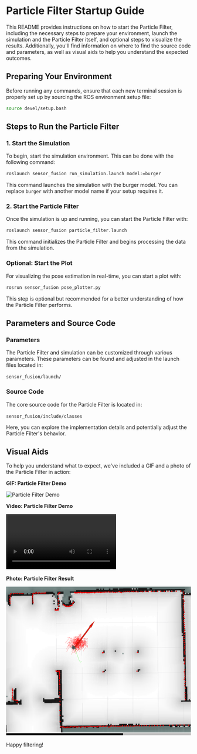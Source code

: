 
# Particle Filter Startup Guide

This README provides instructions on how to start the Particle Filter, including the necessary steps to prepare your environment, launch the simulation and the Particle Filter itself, and optional steps to visualize the results. Additionally, you'll find information on where to find the source code and parameters, as well as visual aids to help you understand the expected outcomes.

## Preparing Your Environment

Before running any commands, ensure that each new terminal session is properly set up by sourcing the ROS environment setup file:

```bash
source devel/setup.bash
```

## Steps to Run the Particle Filter

### 1. Start the Simulation

To begin, start the simulation environment. This can be done with the following command:

```bash
roslaunch sensor_fusion run_simulation.launch model:=burger
```

This command launches the simulation with the burger model. You can replace `burger` with another model name if your setup requires it.

### 2. Start the Particle Filter

Once the simulation is up and running, you can start the Particle Filter with:

```bash
roslaunch sensor_fusion particle_filter.launch
```

This command initializes the Particle Filter and begins processing the data from the simulation.

### Optional: Start the Plot

For visualizing the pose estimation in real-time, you can start a plot with:

```bash
rosrun sensor_fusion pose_plotter.py
```

This step is optional but recommended for a better understanding of how the Particle Filter performs.

## Parameters and Source Code

### Parameters

The Particle Filter and simulation can be customized through various parameters. These parameters can be found and adjusted in the launch files located in:

`sensor_fusion/launch/`

### Source Code

The core source code for the Particle Filter is located in:

`sensor_fusion/include/classes`

Here, you can explore the implementation details and potentially adjust the Particle Filter's behavior.

## Visual Aids

To help you understand what to expect, we've included a GIF and a photo of the Particle Filter in action:

**GIF: Particle Filter Demo**

![Particle Filter Demo](docs/Demo_Particle_Filter_2.gif)

**Video: Particle Filter Demo**

![Particle Filter Demo](docs/Demo_Video_2.mp4)

**Photo: Particle Filter Result**

![Particle Filter Result](docs/results/PoseArrayMCL_1.png)

Happy filtering!
